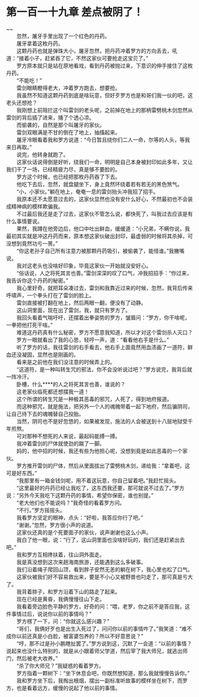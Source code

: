 # 第一百一十九章 差点被阴了！

~~
            <br>　　忽然，屠牙手里出现了一个红色的丹药。<br>　　屠牙拿着这枚丹药。<br>　　这颗丹药也就是弹珠大小，屠牙忽然，把丹药冲着罗方的方向丢去，吼道：“接着小子，赶紧吞了它，不然这家伙可要抢走这宝贝了。”<br>　　罗方原本就只是站在原地看戏，看到丹药被抛过来，下意识的伸手接住了这枚丹药。<br>　　“不能吃！”<br>　　雷剑眼睛瞪得老大，冲着罗方跑去，想要抢。<br>　　我虽然不知道这颗丹药到底是啥玩意，但好歹罗方也是和哥们我一伙的吧，这老头还想抢？<br>　　我刚想上前阻拦这个叫雷剑的老头呢，之前掉在地上的那柄雷劈桃木剑忽然从雷剑的背后插了进来，捅了个透心凉。<br>　　而偷袭的，自然是那个叫屠牙的家伙。<br>　　雷剑双眼满是不甘的倒在了地上，抽搐起来。<br>　　屠牙冷眼看着我和罗方说道：“今日暂且绕你们二人一命，尔等的人头，等我来日再取。”<br>　　说完，他转身就跑了。<br>　　这家伙话说得倒是好听，绕我们一命，明明是自己本身被封印如此多年，又让我们干了一场，已经精疲力尽，真是够不要脸的。<br>　　罗方这个时候，也已经把那枚丹药吞了下去。<br>　　他吃下去后，忽然，就盘腿坐下，身上竟然环绕着若有若无的黑色煞气。<br>　　“小，小家伙。”躺在地上，奄奄一息的雷剑抬头冲我招了招手。<br>　　我原本还不太愿意过去的，这家伙显然也没有安什么好心，不然最初也不会装成精神病的模样欺骗我。<br>　　不过最后我还是走了过去，这家伙不管怎么说，都快死了，叫我过去应该是有什么事情要说。<br>　　果然，我蹲在他旁边后，他口中吐出鲜血，缓缓道：“小兄弟，不瞒你说，我最初其实就是冲这丹药而来，原本想这家伙破出封印，最虚弱的时候将其杀掉，可没想到竟然功亏一篑。”<br>　　“你这老孙子自己所有注意力被那颗丹药吸引，被偷袭了，能怪谁。”我撇嘴说。<br>　　我对这老头也没啥好印象，毕竟这家伙一开始就没安好心。<br>　　“俗话说，人之将死其言也善。”雷剑深深的叹了口气，冲我招招手：“你过来，我告诉你这个丹药的秘密。”<br>　　我心里好奇，就把耳朵凑过去，雷剑和我靠近过来的时候，忽然，我背后传来呼啸声，一个拳头打在了雷剑的脸上。<br>　　雷剑直接被打翻在地上，然后两眼一翻，便没有了动静。<br>　　这山洞里面，现在出了雷剑，我，就只有罗方了。<br>　　我回头看着气喘吁吁，还摆着出拳姿势的罗方，皱眉问：“罗方，你干啥呢，一拳把他打死干啥。”<br>　　难道这丹药真有什么秘密，罗方不愿意我知道，所以才对这个雷剑杀人灭口？<br>　　罗方一眼就看出了我的心思，轻哼一声，道：“看看他右手是什么。”<br>　　听了罗方的话，我往雷剑的右手看去，他右手上面竟然用血渍画了一道符，鲜血还没凝固，显然也是刚画的。<br>　　看来是之前他在我们没注意的时候弄上的。<br>　　“这道符，是一种叫转生咒的邪法，你不会没听说过吧？”罗方说完，我背后就一阵冷汗。<br>　　卧槽，什么****的人之将死其言也善，谁说的？<br>　　这老家伙临死都还想摆我一道！<br>　　这个所谓的转生咒是一种极其恶毒的邪咒，人死了，得到地府报道。<br>　　而这种邪咒，就是施法，把另外一个人的魂魄带着一起下地府，然后骗阴司，让自己待下去的魂魄替自己投胎。<br>　　当然，阴司也不是好忽悠的，如果被发现，施法的人会被送到十八层地狱受千年煎熬。<br>　　可对那种不想死的人来说，最起码能搏一搏。<br>　　我冲着雷剑的尸体就使劲的踹了一脚。<br>　　妈的，他中招的时候，我还有些为他担心呢，没想到竟是如此恶毒的一个家伙。<br>　　罗方推开雷剑的尸体，然后从里面拔出了雷劈桃木剑，递给我：“拿着吧，这可是好东西。”<br>　　“我那里有一箱金钱剑呢，用不着这玩意，你自己留着吧。”我赶忙摇头。<br>　　“这里最好的丹药已经让我吃了，这东西我还要，那可就说不过去了。”罗方说：“另外今天我吃下这颗丹药的事情，希望你保密，谁也别提。”<br>　　“老大他们也不能说吗？”我奇怪的看着罗方问。<br>　　“不行。”罗方摇摇头。<br>　　我看罗方坚定的眼神，点头：“好啦，我答应你行了吧。”<br>　　“谢谢。”忽然，罗方很小声的说道。<br>　　这家伙还真的是个死要面子的家伙，说声谢谢也这么小声。<br>　　我白了他一眼，说：“行了，这山洞里面也没啥好玩的，我们还是赶紧出去吧。”<br>　　我和罗方互相搀扶着，往山洞外面走。<br>　　我是真没想到这次来趟海南旅游，还能遇到这么多破事。<br>　　我们沿着绳子爬回山顶，看到胖子安然无恙的躺在树下，我心里也松了口气。<br>　　这家伙被我们好不容易救出来，要是不小心又被野兽也叼走了，那可真是亏大了。<br>　　我背着胖子，和罗方沿着下山的路走了起来。<br>　　现在已经是黄昏，我俩慢慢往山下走。<br>　　我看着旁边脸色平静的罗方，好奇的问：“喂，老罗，你之前不是答应我，这件事情过后，说说你以前的事情吗？”<br>　　罗方楞了一下，问：“你就这么感兴趣？”<br>　　“哥们，我俩好歹也是出生入死过了，问问你以前的事情咋了。”我笑道：“难不成你以前还真是小白脸，被富婆包养的？所以不好意思说？”<br>　　“哼，那不过是孙小鹏瞎扯罢了。”罗方说到这，沉默了一会道：“以前的事情？说起来也没什么特别的，就是从小跟着师父学道，然后宰了我大师兄，就逃出师门，然后被老大收养。”<br>　　“杀了你大师兄？”我疑惑的看着罗方。<br>　　罗方指着一颗树下：“坐下休息会吧，你既然想知道，那么我就慢慢告诉你。”<br>　　我和罗方坐下后，我掏出根烟，摆出一副标准听故事的模样坐在树下，而罗方，也是看着远方，缓慢的说起了他以前的事情。<br>
	